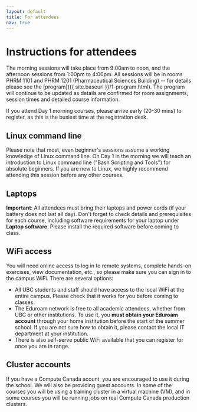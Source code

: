 ```yaml
---
layout: default
title: For attendees
nav: true
---
```


# Instructions for attendees

The morning sessions will take place from 9:00am to noon, and the afternoon sessions from 1:00pm to
4:00pm. All sessions will be in rooms PHRM 1101 and PHRM 1201 (Pharmaceutical Sciences Building)
-- for details please see the [program]({{ site.baseurl }}/1-program.html). The program will continue to
be updated as details are confirmed for room assignments, session times and detailed course information.

If you attend Day 1 morning courses, please arrive early (20-30 mins) to register, as this is the busiest
time at the registration desk.

## Linux command line

Please note that most, even beginner's sessions assume a working knowledge of Linux command line. On Day
1 in the morning we will teach an introduction to Linux command line ("Bash Scripting and Tools") for
absolute beginners. If you are new to Linux, we highly recommend attending this session before any other
courses.

## Laptops

**Important**: All attendees must bring their laptops and power cords (if your battery does not last all
day). Don't forget to check details and prerequisites for each course, including software requirements
for your laptop under **Laptop software**. Please install the required software before coming to class.

## WiFi access

You will need online access to log in to remote systems, complete hands-on exercises, view documentation,
etc., so please make sure you can sign in to the campus WiFi. There are several options:

- All UBC students and staff should have access to the local WiFi at the entire campus. Please check that
  it works for you before coming to classes.
- The Eduroam network is free to all academic attendees, whether from UBC or other institutions. To use
  it, you **must obtain your Eduroam account** through your home institution before the start of the
  summer school. If you are not sure how to obtain it, please contact the local IT department at your
  institution.
- There is also self-serve public WiFi available that you can register for once you are in range.

## Cluster accounts

If you have a Compute Canada acount, you are encouraged to use it during the school. We will also be
providing guest accounts. In some of the courses you will be using a training cluster in a virtual
machine (VM), and in some courses you will be running jobs on real Compute Canada production clusters.
